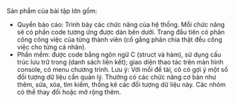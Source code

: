 Sản phẩm của bài tập lớn gồm: 
- Quyển báo cáo: Trình bày các chức năng của hệ thống. Mỗi chức năng sẽ có phần code tương ứng được dán bên dưới.  Trang đầu tiên có phân công công việc của từng thành viên (cố gắng phân chia thật đều công việc cho từng cá nhân). 
- Phần mềm: được code bằng ngôn ngữ C (struct và hàm), sử dụng cấu trúc lưu trữ trong (danh sách liên kết); giao diện thao tác trên màn hình console, có menu chương trình.
Lưu ý: Với mỗi đề tài, cô có gợi ý một số đối tượng dữ liệu cần quản lý. Thường có các chức năng cơ bản như thêm, sửa, xóa, tìm kiếm, thống kê các đối tượng dữ liệu này. Các nhóm có thể thay đổi hoặc mở rộng thêm.
